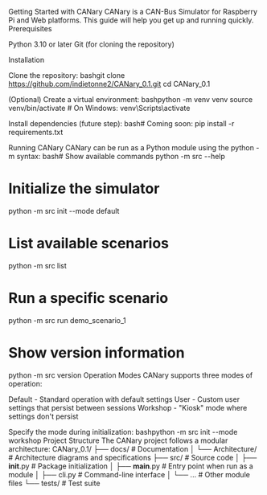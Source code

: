Getting Started with CANary
CANary is a CAN-Bus Simulator for Raspberry Pi and Web platforms. This guide will help you get up and running quickly.
Prerequisites

Python 3.10 or later
Git (for cloning the repository)

Installation

Clone the repository:
bashgit clone https://github.com/indietonne2/CANary_0.1.git
cd CANary_0.1

(Optional) Create a virtual environment:
bashpython -m venv venv
source venv/bin/activate  # On Windows: venv\Scripts\activate

Install dependencies (future step):
bash# Coming soon: pip install -r requirements.txt


Running CANary
CANary can be run as a Python module using the python -m syntax:
bash# Show available commands
python -m src --help

# Initialize the simulator
python -m src init --mode default

# List available scenarios
python -m src list

# Run a specific scenario
python -m src run demo_scenario_1

# Show version information
python -m src version
Operation Modes
CANary supports three modes of operation:

Default - Standard operation with default settings
User - Custom user settings that persist between sessions
Workshop - "Kiosk" mode where settings don't persist

Specify the mode during initialization:
bashpython -m src init --mode workshop
Project Structure
The CANary project follows a modular architecture:
CANary_0.1/
├── docs/                # Documentation
│   └── Architecture/    # Architecture diagrams and specifications
├── src/                 # Source code
│   ├── __init__.py      # Package initialization
│   ├── __main__.py      # Entry point when run as a module
│   ├── cli.py           # Command-line interface
│   └── ...              # Other module files
└── tests/               # Test suite
